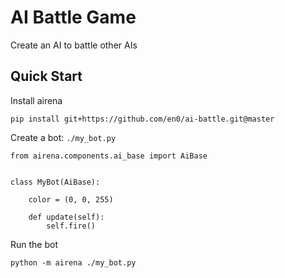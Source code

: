 # AI Battle Game

Create an AI to battle other AIs

## Quick Start

Install airena

```
pip install git+https://github.com/en0/ai-battle.git@master
```

Create a bot: `./my_bot.py`

```
from airena.components.ai_base import AiBase


class MyBot(AiBase):

    color = (0, 0, 255)

    def update(self):
        self.fire()
```

Run the bot

```
python -m airena ./my_bot.py
```

